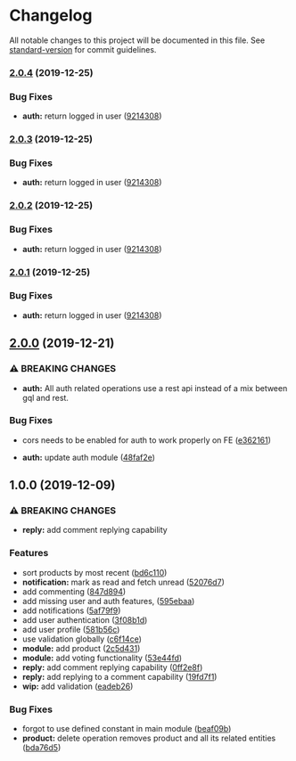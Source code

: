# Changelog

All notable changes to this project will be documented in this file. See [standard-version](https://github.com/conventional-changelog/standard-version) for commit guidelines.

### [2.0.4](https://github.com/kdaghari/eggnite-backend/compare/v2.0.0...v2.0.4) (2019-12-25)


### Bug Fixes

* **auth:** return logged in user ([9214308](https://github.com/kdaghari/eggnite-backend/commit/9214308a88ac473065b37084a32cecfc2d66e4ae))

### [2.0.3](https://github.com/kdaghari/eggnite-backend/compare/v2.0.0...v2.0.3) (2019-12-25)


### Bug Fixes

* **auth:** return logged in user ([9214308](https://github.com/kdaghari/eggnite-backend/commit/9214308a88ac473065b37084a32cecfc2d66e4ae))

### [2.0.2](https://github.com/kdaghari/eggnite-backend/compare/v2.0.0...v2.0.2) (2019-12-25)


### Bug Fixes

* **auth:** return logged in user ([9214308](https://github.com/kdaghari/eggnite-backend/commit/9214308a88ac473065b37084a32cecfc2d66e4ae))

### [2.0.1](https://github.com/kdaghari/eggnite-backend/compare/v2.0.0...v2.0.1) (2019-12-25)


### Bug Fixes

* **auth:** return logged in user ([9214308](https://github.com/kdaghari/eggnite-backend/commit/9214308a88ac473065b37084a32cecfc2d66e4ae))

## [2.0.0](https://github.com/kdaghari/eggnite-backend/compare/v1.0.0...v2.0.0) (2019-12-21)


### ⚠ BREAKING CHANGES

* **auth:** All auth related operations use a rest api instead of a mix between gql and rest.

### Bug Fixes

* cors needs to be enabled for auth to work properly on FE ([e362161](https://github.com/kdaghari/eggnite-backend/commit/e362161abbcf46fd164c10bb25b4f1c8b97f4a4a))


* **auth:** update auth module ([48faf2e](https://github.com/kdaghari/eggnite-backend/commit/48faf2edf43acd9caa5c343fda3e0279ea426f7e))

## 1.0.0 (2019-12-09)


### ⚠ BREAKING CHANGES

* **reply:** add comment replying capability

### Features

* sort products by most recent ([bd6c110](https://github.com/kdaghari/project/commit/bd6c11056053ed88ddd802df87ffc6918b6d8a73))
* **notification:** mark as read and fetch unread ([52076d7](https://github.com/kdaghari/project/commit/52076d774038d8ce569d1ceec01ca25b9dfcf17a))
* add commenting ([847d894](https://github.com/kdaghari/project/commit/847d89480171e9845d7a60910948198bb29b8f78))
* add missing user and auth features, ([595ebaa](https://github.com/kdaghari/project/commit/595ebaa62fce64593d1683d27e605abbc140a3dd))
* add notifications ([5af79f9](https://github.com/kdaghari/project/commit/5af79f97dfe57f2fd66707627cdc320a7684fa95))
* add user authentication ([3f08b1d](https://github.com/kdaghari/project/commit/3f08b1de8fcd962de64f2762f044da0ffd04b385))
* add user profile ([581b56c](https://github.com/kdaghari/project/commit/581b56c848c4308ccde1dbd8ee4e3f42dbbc84a6))
* use validation globally ([c6f14ce](https://github.com/kdaghari/project/commit/c6f14cefee9223f422bc2618c4cf0c35ac24d1b4))
* **module:** add product ([2c5d431](https://github.com/kdaghari/project/commit/2c5d4317b9ee2362217f937c0c20191cdae37063))
* **module:** add voting functionality ([53e44fd](https://github.com/kdaghari/project/commit/53e44fdd6536b919ca09a3dca196672231494a2e))
* **reply:** add comment replying capability ([0ff2e8f](https://github.com/kdaghari/project/commit/0ff2e8fdc1a9ec0b3c09cf2cdccaac3efe73f3b0))
* **reply:** add replying to a comment capability ([19fd7f1](https://github.com/kdaghari/project/commit/19fd7f1d348f3ef481a562802b6dbc565cacb200))
* **wip:** add validation ([eadeb26](https://github.com/kdaghari/project/commit/eadeb26e62806a8cb0cf83d593a2fb29e8dfc0c0))


### Bug Fixes

* forgot to use defined constant in main module ([beaf09b](https://github.com/kdaghari/project/commit/beaf09bd440955290c81bd4cfcc03e03cbca98b2))
* **product:** delete operation removes product and all its related entities ([bda76d5](https://github.com/kdaghari/project/commit/bda76d5da4d042e2e1334f4cf906e98f12e34215))
